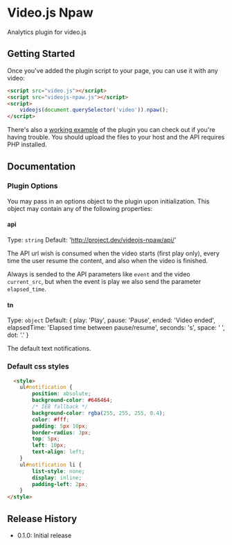 # Video.js Npaw

Analytics plugin for video.js

## Getting Started

Once you've added the plugin script to your page, you can use it with any video:

```html
<script src="video.js"></script>
<script src="videojs-npaw.js"></script>
<script>
    videojs(document.querySelector('video')).npaw();
</script>
```

There's also a [working example](example.html) of the plugin you can check out if you're having trouble. You should
upload  the files to your host and the API requires PHP installed.

## Documentation
### Plugin Options

You may pass in an options object to the plugin upon initialization. This
object may contain any of the following properties:

#### api
Type: `string`
Default: 'http://project.dev/videojs-npaw/api/'

The API url wish is consumed when the video starts (first play only), every time the user resume the content, and
also when the video is finished.

Always is sended to the API parameters like `event` and the video `current_src`, but when the event is play we also send
the parameter `elapsed_time`.

#### tn
Type: `object`
Default: {
    play: 'Play',
    pause: 'Pause',
    ended: 'Video ended',
    elapsedTime: 'Elapsed time between pause/resume',
    seconds: 's',
    space: ' ',
    dot: '.'
}

The default text notifications.

### Default css styles

```html
  <style>
    ul#notification {
        position: absolute;
        background-color: #646464;
        /* IE8 fallback */
        background-color: rgba(255, 255, 255, 0.4);
        color: #fff;
        padding: 5px 10px;
        border-radius: 3px;
        top: 5px;
        left: 10px;
        text-align: left;
    }
    ul#notification li {
        list-style: none;
        display: inline;
        padding-left: 2px;
    }
</style>
```

## Release History

 - 0.1.0: Initial release
